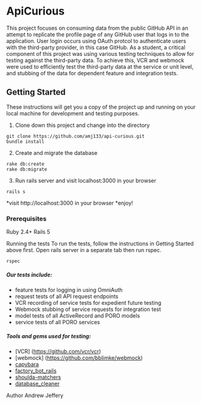 # ApiCurious

This project focuses on consuming data from the public GitHub API in an attempt to replicate the profile page of any GitHub user that logs in to the application.  User login occurs using OAuth protcol to authenticate users with the third-party provider, in this case GitHub.  As a student, a critical component of this project was using various testing techniques to allow for testing against the third-party data.  To achieve this, VCR and webmock were used to efficiently test the third-party data at the service or unit level, and stubbing of the data for dependent feature and integration tests.

## Getting Started

These instructions will get you a copy of the project up and running on your local machine for development and testing purposes.

1.  Clone down this project and change into the directory
```
git clone https://github.com/amj133/api-curious.git
bundle install
```
2.  Create and migrate the database
```
rake db:create
rake db:migrate
```
3.  Run rails server and visit localhost:3000 in your browser
```
rails s
```
*visit http://localhost:3000 in your browser *enjoy!

### Prerequisites

Ruby 2.4+
Rails 5

Running the tests
To run the tests, follow the instructions in Getting Started above first. Open rails server in a separate tab then run rspec.
```
rspec
```
##### Our tests include:
* feature tests for logging in using OmniAuth
* request tests of all API request endpoints
* VCR recording of service tests for expedient future testing
* Webmock stubbing of service requests for integration test
* model tests of all ActiveRecord and PORO models
* service tests of all PORO services

##### Tools and gems used for testing:

* [VCR] (https://github.com/vcr/vcr)
* [webmock] (https://github.com/bblimke/webmock)
* [capybara](https://github.com/teamcapybara/capybara)
* [factory_bot_rails](https://github.com/thoughtbot/factory_bot_rails)
* [shoulda-matchers](https://github.com/thoughtbot/shoulda-matchers)
* [database_cleaner](https://github.com/DatabaseCleaner/database_cleaner)

Author
Andrew Jeffery
